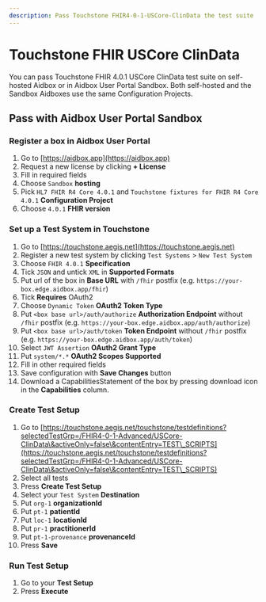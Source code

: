 ```yaml
---
description: Pass Touchstone FHIR4-0-1-USCore-ClinData the test suite
---
```


# Touchstone FHIR USCore ClinData

You can pass Touchstone FHIR 4.0.1 USCore ClinData test suite on self-hosted Aidbox or in Aidbox User Portal Sandbox. Both self-hosted and the Sandbox Aidboxes use the same Configuration Projects.

## Pass with Aidbox User Portal Sandbox

### Register a box in Aidbox User Portal

1. Go to [https://aidbox.app](https://aidbox.app)
2. Request a new license by clicking **+ License**
3. Fill in required fields
4. Choose `Sandbox` **hosting**
5. Pick `HL7 FHIR R4 Core 4.0.1` and `Touchstone fixtures for FHIR R4 Core 4.0.1` **Configuration Project**
6. Choose `4.0.1` **FHIR version**

### Set up a Test System in Touchstone

1. Go to [https://touchstone.aegis.net](https://touchstone.aegis.net)
2. Register a new test system by clicking `Test Systems` > `New Test System`
3. Choose `FHIR 4.0.1` **Specification**
4. Tick `JSON` and untick `XML` in **Supported Formats**
5. Put url of the box in **Base URL** with `/fhir` postfix (e.g. `https://your-box.edge.aidbox.app/fhir`)
6. Tick **Requires** OAuth2
7. Choose `Dynamic Token` **OAuth2 Token Type**
8. Put `<box base url>/auth/authorize` **Authorization Endpoint** without `/fhir` postfix (e.g. `https://your-box.edge.aidbox.app/auth/authorize`)
9. Put `<box base url>/auth/token` **Token Endpoint** without `/fhir` postfix (e.g. `https://your-box.edge.aidbox.app/auth/token`)
10. Select `JWT Assertion` **OAuth2 Grant Type**
11. Put `system/*.*` **OAuth2 Scopes Supported**
12. Fill in other required fields
13. Save configuration with **Save Changes** button
14. Download a CapabilitiesStatement of the box by pressing download icon in the **Capabilities** column.

### Create Test Setup

1. Go to [https://touchstone.aegis.net/touchstone/testdefinitions?selectedTestGrp=/FHIR4-0-1-Advanced/USCore-ClinData\&activeOnly=false\&contentEntry=TEST\_SCRIPTS](https://touchstone.aegis.net/touchstone/testdefinitions?selectedTestGrp=/FHIR4-0-1-Advanced/USCore-ClinData\&activeOnly=false\&contentEntry=TEST\_SCRIPTS)
2. Select all tests
3. Press **Create Test Setup**
4. Select your `Test System` **Destination**
5. Put `org-1` **organizationId**
6. Put `pt-1` **patientId**
7. Put `loc-1` **locationId**
8. Put `pr-1` **practitionerId**
9. Put `pt-1-provenance` **provenanceId**
10. Press **Save**

### Run Test Setup

1. Go to your **Test Setup**
2. Press **Execute**
